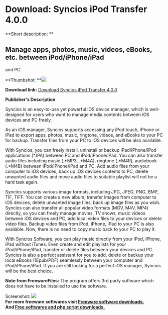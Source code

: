 # Download: Syncios iPod Transfer 4.0.0

**Short description: **

## Manage apps, photos, music, videos, eBooks, etc. between iPod/iPhone/iPad
and PC.

  
**Thumbshot: **![](http://www.freewarefiles.com/screenshot/syncios_md.jpg)   
  
**Download link:** [Download Syncios iPod Transfer 4.0.0](http://freesoftwares.boysofts.com/Syncios-iPod-Transfer_program_79276.html)  
  

**Publisher's Description**  
  

Syncios is an easy-to-use yet powerful iOS device manager, which is well-
designed for users who want to manage media contents between iOS devices and
PC freely.

As an iOS manager, Syncios supports accessing any iPod touch, iPhone or iPad
to export apps, photos, music, ringtone, videos, and eBooks to your PC for
backup. Transfer files from your PC to iOS devices will be also available.

With Syncios, you can freely install, uninstall or backup iPad/iPhone/iPod
applications (*.IPA) between PC and iPod/iPhone/iPad. You can also transfer
audio files including music (.*MP3, .*M4A), ringtone (.*M4R), audiobook
(.*M4B) between iPod/iPhone/iPad and PC. Add audio files from your computer to
iOS devices, back up iOS devices contents to PC, delete unwanted audio files
and move audio files to suitable playlist will not be a hard task again.

Syncios supports various image formats, including JPG, JPEG, PNG, BMP, TIF,
TIFF. You can create a new album, transfer images from computer to iOS
devices, delete unwanted image files, back up image files as you wish. Syncios
can also transfer all popular video formats (MOV, M4V, MP4) directly, so you
can freely manage movies, TV shows, music videos between iOS devices and PC,
add local video files to your devices or delete video files. Backup video
files from iPod, iPhone, iPad to your PC is also available. Now, there is no
need to copy music back to your PC to play it.

With Syncios Software, you can play music directly from your iPod, iPhone,
iPad without iTunes. Even create and edit playlists for your iPod/iPhone/iPad,
transfer or delete files between your devices and PC. Syncios is also a
perfect assistant for you to add, delete or backup your local eBooks
((Epub/PDF) seamlessly between your computer and iPod/iPhone/iPad. If you are
still looking for a perfect iOS manager, Syncios will be the best choice.

**Note from FreewareFiles:** The program offers 3rd party software which does not have to be installed to use the software.

  
  
Screenshot: ![](http://www.freewarefiles.com/screenshot/syncios.jpg)  
**For more freeware softwares visit [Freeware software downloads.](http://freesoftwares.boysofts.com/)**   
**And [Free softwares and php script downloads.](http://www.boysofts.com/)**

